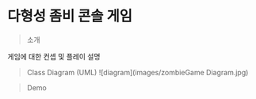 # 다형성 좀비 콘솔 게임

> 소개
>
게임에 대한 컨셉 및 플레이 설명

> Class Diagram (UML)
![diagram](images/zombieGame Diagram.jpg)

> Demo
![]()
